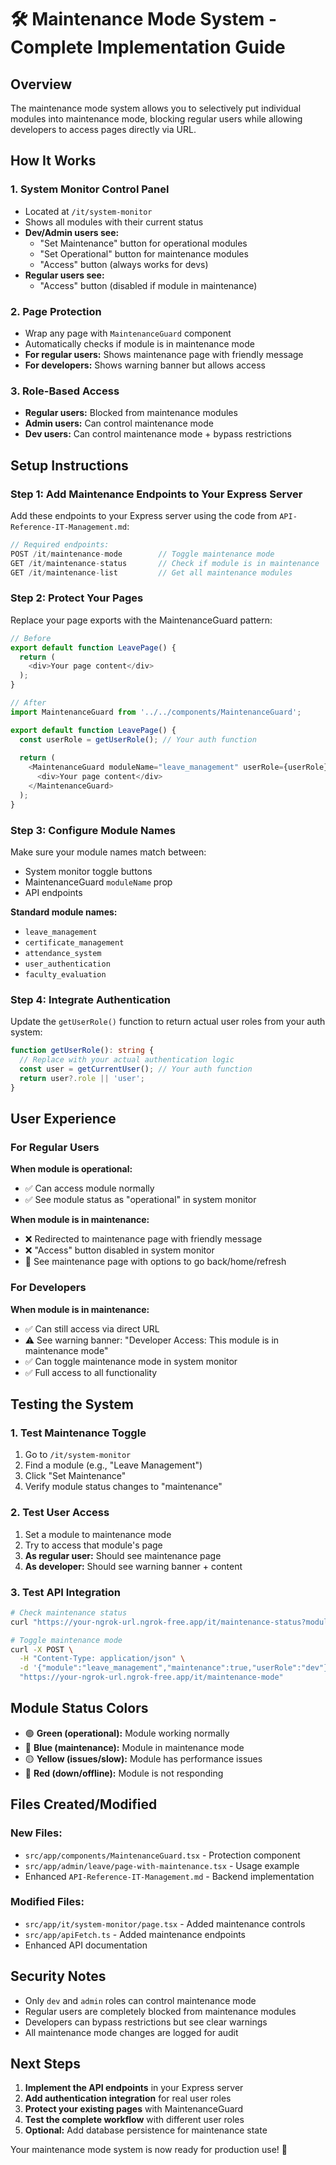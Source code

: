 # 🛠️ Maintenance Mode System - Complete Implementation Guide

## Overview
The maintenance mode system allows you to selectively put individual modules into maintenance mode, blocking regular users while allowing developers to access pages directly via URL.

## How It Works

### 1. **System Monitor Control Panel**
- Located at `/it/system-monitor`
- Shows all modules with their current status
- **Dev/Admin users see:**
  - "Set Maintenance" button for operational modules
  - "Set Operational" button for maintenance modules
  - "Access" button (always works for devs)
- **Regular users see:**
  - "Access" button (disabled if module in maintenance)

### 2. **Page Protection**
- Wrap any page with `MaintenanceGuard` component
- Automatically checks if module is in maintenance mode
- **For regular users:** Shows maintenance page with friendly message
- **For developers:** Shows warning banner but allows access

### 3. **Role-Based Access**
- **Regular users:** Blocked from maintenance modules
- **Admin users:** Can control maintenance mode
- **Dev users:** Can control maintenance mode + bypass restrictions

## Setup Instructions

### Step 1: Add Maintenance Endpoints to Your Express Server

Add these endpoints to your Express server using the code from `API-Reference-IT-Management.md`:

```javascript
// Required endpoints:
POST /it/maintenance-mode        // Toggle maintenance mode
GET /it/maintenance-status       // Check if module is in maintenance  
GET /it/maintenance-list         // Get all maintenance modules
```

### Step 2: Protect Your Pages

Replace your page exports with the MaintenanceGuard pattern:

```typescript
// Before
export default function LeavePage() {
  return (
    <div>Your page content</div>
  );
}

// After  
import MaintenanceGuard from '../../components/MaintenanceGuard';

export default function LeavePage() {
  const userRole = getUserRole(); // Your auth function
  
  return (
    <MaintenanceGuard moduleName="leave_management" userRole={userRole}>
      <div>Your page content</div>
    </MaintenanceGuard>
  );
}
```

### Step 3: Configure Module Names

Make sure your module names match between:
- System monitor toggle buttons
- MaintenanceGuard `moduleName` prop  
- API endpoints

**Standard module names:**
- `leave_management`
- `certificate_management` 
- `attendance_system`
- `user_authentication`
- `faculty_evaluation`

### Step 4: Integrate Authentication

Update the `getUserRole()` function to return actual user roles from your auth system:

```typescript
function getUserRole(): string {
  // Replace with your actual authentication logic
  const user = getCurrentUser(); // Your auth function
  return user?.role || 'user';
}
```

## User Experience

### For Regular Users

**When module is operational:**
- ✅ Can access module normally
- ✅ See module status as "operational" in system monitor

**When module is in maintenance:**
- ❌ Redirected to maintenance page with friendly message
- ❌ "Access" button disabled in system monitor
- 📄 See maintenance page with options to go back/home/refresh

### For Developers

**When module is in maintenance:**
- ✅ Can still access via direct URL
- ⚠️ See warning banner: "Developer Access: This module is in maintenance mode"
- ✅ Can toggle maintenance mode in system monitor
- ✅ Full access to all functionality

## Testing the System

### 1. Test Maintenance Toggle
1. Go to `/it/system-monitor`
2. Find a module (e.g., "Leave Management")
3. Click "Set Maintenance"
4. Verify module status changes to "maintenance"

### 2. Test User Access
1. Set a module to maintenance mode
2. Try to access that module's page
3. **As regular user:** Should see maintenance page
4. **As developer:** Should see warning banner + content

### 3. Test API Integration
```bash
# Check maintenance status
curl "https://your-ngrok-url.ngrok-free.app/it/maintenance-status?module=leave_management"

# Toggle maintenance mode
curl -X POST \
  -H "Content-Type: application/json" \
  -d '{"module":"leave_management","maintenance":true,"userRole":"dev"}' \
  "https://your-ngrok-url.ngrok-free.app/it/maintenance-mode"
```

## Module Status Colors

- 🟢 **Green (operational):** Module working normally
- 🔵 **Blue (maintenance):** Module in maintenance mode  
- 🟡 **Yellow (issues/slow):** Module has performance issues
- 🔴 **Red (down/offline):** Module is not responding

## Files Created/Modified

### New Files:
- `src/app/components/MaintenanceGuard.tsx` - Protection component
- `src/app/admin/leave/page-with-maintenance.tsx` - Usage example
- Enhanced `API-Reference-IT-Management.md` - Backend implementation

### Modified Files:
- `src/app/it/system-monitor/page.tsx` - Added maintenance controls
- `src/app/apiFetch.ts` - Added maintenance endpoints
- Enhanced API documentation

## Security Notes

- Only `dev` and `admin` roles can control maintenance mode
- Regular users are completely blocked from maintenance modules
- Developers can bypass restrictions but see clear warnings
- All maintenance mode changes are logged for audit

## Next Steps

1. **Implement the API endpoints** in your Express server
2. **Add authentication integration** for real user roles
3. **Protect your existing pages** with MaintenanceGuard
4. **Test the complete workflow** with different user roles
5. **Optional:** Add database persistence for maintenance state

Your maintenance mode system is now ready for production use! 🚀

